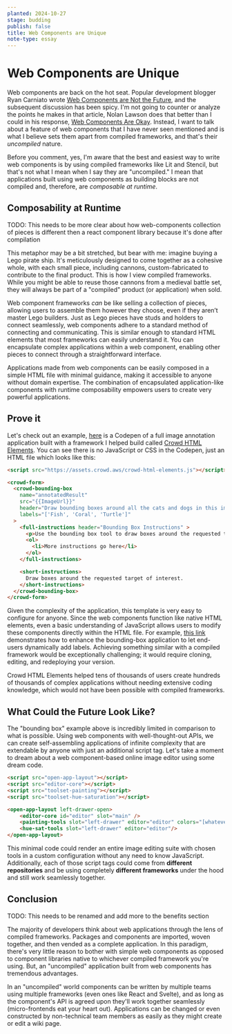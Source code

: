 ```yaml
---
planted: 2024-10-27
stage: budding
publish: false
title: Web Components are Unique
note-type: essay
---
```

# Web Components are Unique

Web components are back on the hot seat. Popular development blogger Ryan Carniato wrote [Web Components are Not the Future](https://dev.to/ryansolid/maybe-web-components-are-not-the-future-hfh), and the subsequent discussion has been spicy. I'm not going to counter or analyze the points he makes in that article, Nolan Lawson does that better than I could in his response, [Web Components Are Okay](https://nolanlawson.com/2024/09/28/web-components-are-okay/). Instead, I want to talk about a feature of web components that I have never seen mentioned and is what I believe sets them apart from compiled frameworks, and that's their *uncompiled* nature.

Before you comment, yes, I'm aware that the best and easiest way to write web components is by using compiled frameworks like Lit and Stencil, but that's not what I mean when I say they are "uncompiled." I mean that applications built using web components as building blocks are not compiled and, therefore, are *composable at runtime*.
## Composability at Runtime
TODO: This needs to be more clear about how web-components collection of pieces is different then a react component library because it's done after compilation

This metaphor may be a bit stretched, but bear with me: imagine buying a Lego pirate ship. It's meticulously designed to come together as a cohesive whole, with each small piece, including cannons, custom-fabricated to contribute to the final product. This is how I view compiled frameworks. While you might be able to reuse those cannons from a medieval battle set, they will always be part of a "compiled" product (or application) when sold.

Web component frameworks *can* be like selling a collection of pieces, allowing users to assemble them however they choose, even if they aren’t master Lego builders. Just as Lego pieces have studs and holders to connect seamlessly, web components adhere to a standard method of connecting and communicating. This is similar enough to standard HTML elements that most frameworks can easily understand it. You can encapsulate complex applications within a web component, enabling other pieces to connect through a straightforward interface. 

Applications made from web components can be easily composed in a simple HTML file with minimal guidance, making it accessible to anyone without domain expertise. The combination of encapsulated application-like components with runtime composability empowers users to create very powerful applications.
## Prove it

Let's check out an example, [here](https://codepen.io/sagemaker_crowd_html_elements/pen/XWpJGad) is a Codepen of a full image annotation application built with a framework I helped build called [Crowd HTML Elements](https://blog.mturk.com/mturk-introduces-crowd-html-elements-a-library-of-easy-to-use-task-interfaces-for-bounding-box-35bb9c860069). You can see there is no JavaScript or CSS in the Codepen, just an HTML file which looks like this:
```html
<script src="https://assets.crowd.aws/crowd-html-elements.js"></script>

<crowd-form>
  <crowd-bounding-box
    name="annotatedResult"
    src="{{ImageUrl}}"
    header="Draw bounding boxes around all the cats and dogs in this image"
    labels="['Fish', 'Coral', 'Turtle']"
  >
    <full-instructions header="Bounding Box Instructions" >
      <p>Use the bounding box tool to draw boxes around the requested target of interest:</p>
      <ol>
        <li>More instructions go here</li>
      </ol>
    </full-instructions>

    <short-instructions>
      Draw boxes around the requested target of interest.
    </short-instructions>
  </crowd-bounding-box>
</crowd-form>  
```

Given the complexity of the application, this template is very easy to configure for anyone. Since the web components function like native HTML elements, even a basic understanding of JavaScript allows users to modify these components directly within the HTML file. For example, [this link](https://github.com/aws-samples/amazon-sagemaker-ground-truth-task-uis/blob/master/images/bounding-box-custom-labels.liquid.html) demonstrates how to enhance the bounding-box application to let end-users dynamically add labels. Achieving something similar with a compiled framework would be exceptionally challenging; it would require cloning, editing, and redeploying your version.

Crowd HTML Elements helped tens of thousands of users create hundreds of thousands of complex applications without needing extensive coding knowledge, which would not have been possible with compiled frameworks.
## What Could the Future Look Like?

The "bounding box" example above is incredibly limited in comparison to what is possible. Using web components with well-thought-out APIs, we can create self-assembling applications of infinite complexity that are extendable by anyone with just an additional script tag. Let's take a moment to dream about a web component-based online image editor using some dream code.

```html
<script src="open-app-layout"></script>
<script src="editor-core"></script>
<script src="toolset-painting"></script>
<script src="toolset-hue-saturation"></script>

<open-app-layout left-drawer-open>
	<editor-core id="editor" slot="main" />
	<painting-tools slot="left-drawer" editor="editor" colors="[whatever you want]" />
	<hue-sat-tools slot="left-drawer" editor="editor"/>
</open-app-layout>
```

This minimal code could render an entire image editing suite with chosen tools in a custom configuration without any need to know JavaScript. Additionally, each of those script tags could come from **different repositories** and be using completely **different frameworks** under the hood and still work seamlessly together.
## Conclusion
TODO: This needs to be renamed and add more to the benefits section

The majority of developers think about web applications through the lens of compiled frameworks. Packages and components are imported, woven together, and then vended as a complete application. In this paradigm, there's very little reason to bother with simple web components as opposed to component libraries native to whichever compiled framework you're using. But, an "uncompiled" application built from web components has tremendous advantages. 

In an "uncompiled" world components can be written by multiple teams using multiple frameworks (even ones like React and Svelte), and as long as the component's API is agreed upon they'll work together seamlessly (micro-frontends eat your heart out). Applications can be changed or even constructed by non-technical team members as easily as they might create or edit a wiki page. 



